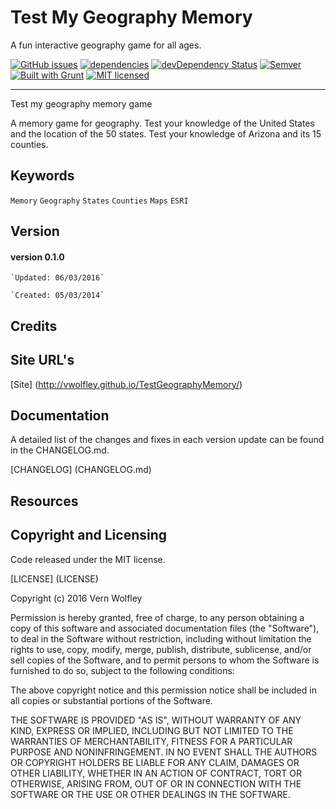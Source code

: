 # Test My Geography Memory
A fun interactive geography game for all ages.

[![GitHub issues](https://img.shields.io/github/issues/vwolfley/TestGeographyMemory.svg)](https://github.com/vwolfley/TestGeographyMemory/issues)
[![dependencies](https://david-dm.org/vwolfley/TestGeographyMemory.png)](https://david-dm.org/vwolfley/TestGeographyMemory)
[![devDependency Status](https://david-dm.org/vwolfley/TestGeographyMemory/dev-status.png)](https://david-dm.org/vwolfley/TestGeographyMemory)
[![Semver](http://img.shields.io/SemVer/2.0.0.png)](http://semver.org/spec/v2.0.0.html)
[![Built with Grunt](https://cdn.gruntjs.com/builtwith.png)](http://gruntjs.com/)
[![MIT licensed](https://img.shields.io/badge/license-MIT-blue.svg)](https://opensource.org/licenses/MIT)

**************************************************************************************************************

Test my geography memory game

A memory game for geography.  Test your knowledge of the United States and the location of the 50 states.  Test your knowledge of Arizona and its 15 counties.

## Keywords

`Memory` `Geography` `States` `Counties` `Maps` `ESRI`

## Version

#### version 0.1.0 ####

    `Updated: 06/03/2016`

    `Created: 05/03/2014`

## Credits

## Site URL's

[Site] (http://vwolfley.github.io/TestGeographyMemory/)

## Documentation

A detailed list of the changes and fixes in each version update can be found in the CHANGELOG.md.

[CHANGELOG] (CHANGELOG.md)

## Resources

## Copyright and Licensing

Code released under the MIT license.

[LICENSE] (LICENSE)

Copyright (c) 2016 Vern Wolfley

Permission is hereby granted, free of charge, to any person obtaining a copy of this software and associated documentation files (the "Software"), to deal in the Software without restriction, including without limitation the rights to use, copy, modify, merge, publish, distribute, sublicense, and/or sell copies of the Software, and to permit persons to whom the Software is furnished to do so, subject to the following conditions:

The above copyright notice and this permission notice shall be included in all copies or substantial portions of the Software.

THE SOFTWARE IS PROVIDED "AS IS", WITHOUT WARRANTY OF ANY KIND, EXPRESS OR IMPLIED, INCLUDING BUT NOT LIMITED TO THE WARRANTIES OF MERCHANTABILITY, FITNESS FOR A PARTICULAR PURPOSE AND NONINFRINGEMENT. IN NO EVENT SHALL THE AUTHORS OR COPYRIGHT HOLDERS BE LIABLE FOR ANY CLAIM, DAMAGES OR OTHER LIABILITY, WHETHER IN AN ACTION OF CONTRACT, TORT OR OTHERWISE, ARISING FROM, OUT OF OR IN CONNECTION WITH THE SOFTWARE OR THE USE OR OTHER DEALINGS IN THE SOFTWARE.

